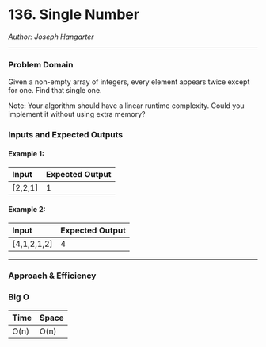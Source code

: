# 136. Single Number
  
*Author: Joseph Hangarter*

---

### Problem Domain
Given a non-empty array of integers, every element appears twice except for one. Find that single one.

Note: Your algorithm should have a linear runtime complexity. Could you implement it without using extra memory?

### Inputs and Expected Outputs

#### Example 1:  
| Input | Expected Output |
| :----------- | :----------- |
| [2,2,1] | 1 |

#### Example 2:  
| Input | Expected Output |
| :----------- | :----------- |
| [4,1,2,1,2] | 4 |

---

### Approach & Efficiency


### Big O

| Time | Space |
| :----------- | :----------- |
| O(n) | O(n) |

